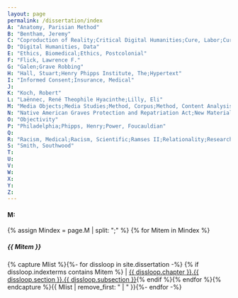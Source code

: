 ```yaml
---
layout: page
permalink: /dissertation/index
A: "Anatomy, Parisian Method"
B: "Bentham, Jeremy"
C: "Coproduction of Reality;Critical Digital Humanities;Cure, Labor;Cure, Rest;Cure,Open Air Treatment"
D: "Digital Humanities, Data"
E: "Ethics, Biomedical;Ethics, Postcolonial"
F: "Flick, Lawrence F."
G: "Galen;Grave Robbing"
H: "Hall, Stuart;Henry Phipps Institute, The;Hypertext"
I: "Informed Consent;Insurance, Medical"
J:
K: "Koch, Robert"
L: "Laënnec, René Theophile Hyacinthe;Lilly, Eli"
M: "Media Objects;Media Studies;Method, Corpus;Method, Content Analysis;Method, Corpus;Method, Dataset;Method, Indigenous Research;Method, Speculative Research;Method, Textual Analysis;MOVE Bombing;MTEST"
N: "Native American Graves Protection and Repatriation Act;New Materialism"
O: "Objectivity"
P: "Philadelphia;Phipps, Henry;Power, Foucauldian"
Q: 
R: "Racism, Medical;Racism, Scientific;Ramses II;Relationality;Research Object;Research Subject;Rockefeller, John D."
S: "Smith, Southwood"
T:
U:
V:
W:
X:
Y:
Z:
---
```


<h4>M:</h4>
{% assign Mindex = page.M | split: ";" %}
{% for Mitem in Mindex %}
<h5>{{ Mitem }}</h5>
{% capture Mlist %}{%- for dissloop in site.dissertation -%}
{% if dissloop.indexterms contains Mitem %} | <a href="{{ site.baseurl }}/dissertation/{{ dissloop.chapter }}_{{ dissloop.section }}_{{ dissloop.subsection }}">{{ dissloop.chapter }}.{{ dissloop.section }}.{{ dissloop.subsection }}</a>{% endif %}{% endfor %}{% endcapture %}{{ Mlist | remove_first: " | " }}{%- endfor -%}
